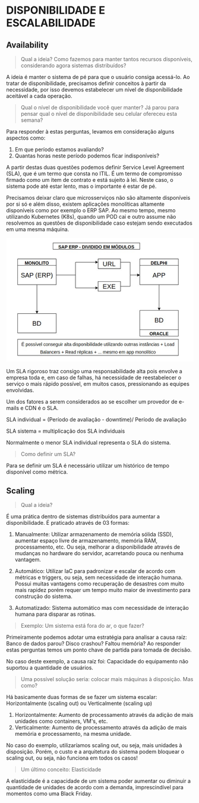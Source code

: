 # DISPONIBILIDADE E ESCALABILIDADE

## Availability

>Qual a ideia? Como fazemos para manter tantos recursos disponíveis, considerando agora sistemas distribuídos?

A ideia é manter o sistema de pé para que o usuário consiga acessá-lo. Ao tratar de disponibilidade, precisamos definir conceitos à partir da necessidade, por isso devemos estabelecer um nível de disponibilidade aceitável a cada operação.

>Qual o nível de disponibilidade você quer manter? Já parou para pensar qual o nível de disponibilidade seu celular ofereceu esta semana?

Para responder à estas perguntas, levamos em consideração alguns aspectos como:

1. Em que período estamos avaliando?
2. Quantas horas neste período podemos ficar indisponíveis?

A partir destas duas questões podemos definir Service Level Agreement (SLA), que é um termo que consta no ITIL. É um termo de compromisso firmado como um item de contrato e está sujeito à lei. Neste caso, o sistema pode até estar lento, mas o importante é estar de pé.

Precisamos deixar claro que microsserviços não são altamente disponíveis por si só e além disso, existem aplicações monolíticas altamente disponíveis como por exemplo o ERP SAP. Ao mesmo tempo, mesmo utilizando Kubernetes (K8s), quando um POD cai e outro assume não resolvemos as questões de disponibilidade caso estejam sendo executados em uma mesma máquina.

![SAP ERP](SAP_ERP.jpeg)

Um SLA rigoroso traz consigo uma responsabilidade alta pois envolve a empresa toda e, em caso de falhas, há necessidade de reestabelecer o serviço o mais rápido possível, em muitos casos, pressionando as equipes envolvidas.

Um dos fatores a serem considerados ao se escolher um provedor de e-mails e CDN é o SLA.

SLA individual = (Período de avaliação - downtime)/ Período de avaliação

SLA sistema = multiplicação dos SLA individuais

Normalmente o menor SLA individual representa o SLA do sistema.

> Como definir um SLA?

Para se definir um SLA é necessário utilizar um histórico de tempo disponível como métrica.

## Scaling

>Qual a ideia?

É uma prática dentro de sistemas distribuídos para aumentar a disponibilidade. É praticado através de 03 formas:

1. Manualmente: Utilizar armazenamento de memória sólida (SSD), aumentar espaço livre de armazenamento, memória RAM, processamento, etc. Ou seja, melhorar a disponibilidade através de mudanças no hardware do servidor, acarretando pouca ou nenhuma vantagem.

2. Automático: Utilizar IaC para padronizar e escalar de acordo com métricas e triggers, ou seja, sem necessidade de interação humana. Possui muitas vantagens como recuperação de desastres com muito mais rapidez porém requer um tempo muito maior de investimento para construção do sistema.

3. Automatizado: Sistema automático mas com necessidade de interação humana para disparar as rotinas.

>Exemplo: Um sistema está fora do ar, o que fazer?

Primeiramente podemos adotar uma estratégia para analisar a causa raíz: Banco de dados parou? Disco crashou? Faltou memória? Ao responder estas perguntas temos um ponto chave de partida para tomada de decisão.

No caso deste exemplo, a causa raíz foi: Capacidade do equipamento não suportou a quantidade de usuários.

>Uma possível solução seria: colocar mais máquinas à disposição. Mas como?

Há basicamente duas formas de se fazer um sistema escalar: Horizontalmente (scaling out) ou Verticalmente (scaling up)

1. Horizontalmente: Aumento de processamento através da adição de mais unidades como containers, VM's, etc.
2. Verticalmente: Aumento de processamento através da adição de mais memória e processamento, na mesma unidade.

No caso do exemplo, utilizaríamos scaling out, ou seja, mais unidades à disposição. Porém, o custo e a arquitetura do sistema podem bloquear o scaling out, ou seja, não funciona em todos os casos!

> Um último conceito: Elasticidade

A elasticidade é a capacidade de um sistema poder aumentar ou diminuir a quantidade de unidades de acordo com a demanda, imprescindível para momentos como uma Black Friday.